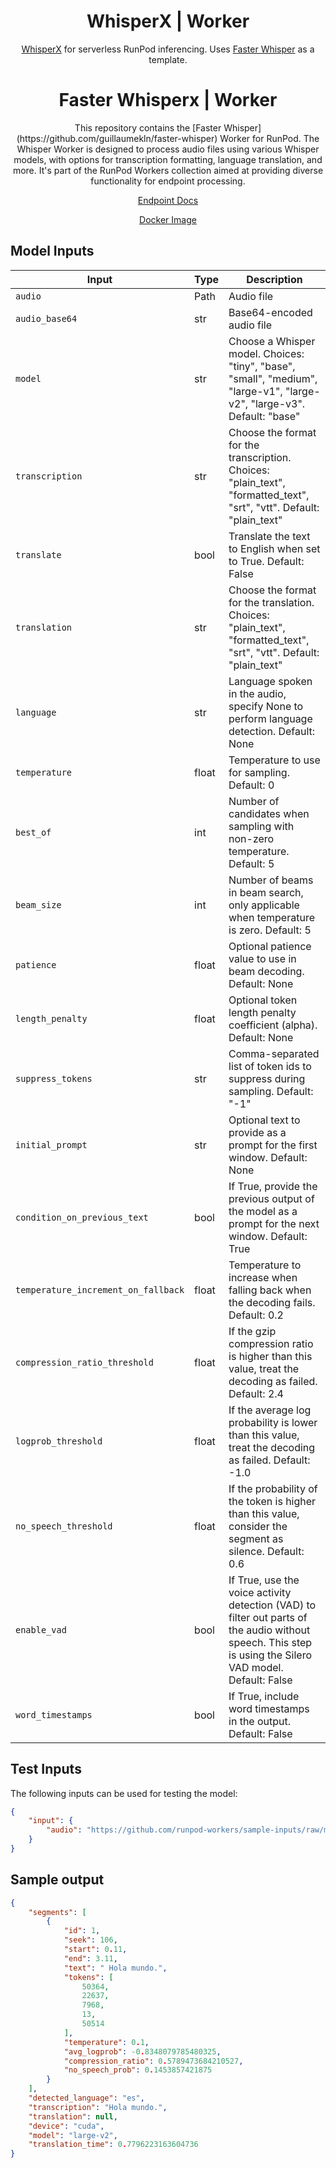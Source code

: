 <div align="center">

<h1>WhisperX | Worker</h1>  

[WhisperX](https://github.com/m-bain/whisperX?tab=readme-ov-file) for serverless RunPod inferencing. Uses [Faster Whisper](https://github.com/guillaumekln/faster-whisper) as a template.


<h1>Faster Whisperx | Worker</h1>  
This repository contains the [Faster Whisper](https://github.com/guillaumekln/faster-whisper) Worker for RunPod. The Whisper Worker is designed to process audio files using various Whisper models, with options for transcription formatting, language translation, and more. It's part of the RunPod Workers collection aimed at providing diverse functionality for endpoint processing.

[Endpoint Docs](https://docs.runpod.io/reference/faster-whisper)

[Docker Image](https://hub.docker.com/r/runpod/ai-api-faster-whisper)

</div>

## Model Inputs

| Input                               | Type  | Description                                                                                                                                              |
|-------------------------------------|-------|----------------------------------------------------------------------------------------------------------------------------------------------------------|
| `audio`                             | Path  | Audio file                                                                                                                                               |
| `audio_base64`                      | str   | Base64-encoded audio file                                                                                                                                |
| `model`                             | str   | Choose a Whisper model. Choices: "tiny", "base", "small", "medium", "large-v1", "large-v2", "large-v3". Default: "base"                                  |
| `transcription`                     | str   | Choose the format for the transcription. Choices: "plain_text", "formatted_text", "srt", "vtt". Default: "plain_text"                                    |
| `translate`                         | bool  | Translate the text to English when set to True. Default: False                                                                                           |
| `translation`                       | str   | Choose the format for the translation. Choices: "plain_text", "formatted_text", "srt", "vtt". Default: "plain_text"                                      |
| `language`                          | str   | Language spoken in the audio, specify None to perform language detection. Default: None                                                                  |
| `temperature`                       | float | Temperature to use for sampling. Default: 0                                                                                                              |
| `best_of`                           | int   | Number of candidates when sampling with non-zero temperature. Default: 5                                                                                 |
| `beam_size`                         | int   | Number of beams in beam search, only applicable when temperature is zero. Default: 5                                                                     |
| `patience`                          | float | Optional patience value to use in beam decoding. Default: None                                                                                           |
| `length_penalty`                    | float | Optional token length penalty coefficient (alpha). Default: None                                                                                         |
| `suppress_tokens`                   | str   | Comma-separated list of token ids to suppress during sampling. Default: "-1"                                                                             |
| `initial_prompt`                    | str   | Optional text to provide as a prompt for the first window. Default: None                                                                                 |
| `condition_on_previous_text`        | bool  | If True, provide the previous output of the model as a prompt for the next window. Default: True                                                         |
| `temperature_increment_on_fallback` | float | Temperature to increase when falling back when the decoding fails. Default: 0.2                                                                          |
| `compression_ratio_threshold`       | float | If the gzip compression ratio is higher than this value, treat the decoding as failed. Default: 2.4                                                      |
| `logprob_threshold`                 | float | If the average log probability is lower than this value, treat the decoding as failed. Default: -1.0                                                     |
| `no_speech_threshold`               | float | If the probability of the token is higher than this value, consider the segment as silence. Default: 0.6                                                 |
| `enable_vad`                        | bool  | If True, use the voice activity detection (VAD) to filter out parts of the audio without speech. This step is using the Silero VAD model. Default: False |
| `word_timestamps`                   | bool  | If True, include word timestamps in the output. Default: False                                                                                           |

## Test Inputs

The following inputs can be used for testing the model:

```json
{
    "input": {
        "audio": "https://github.com/runpod-workers/sample-inputs/raw/main/audio/gettysburg.wav"
    }
}
```

## Sample output
```json
{
    "segments": [
        {
            "id": 1,
            "seek": 106,
            "start": 0.11,
            "end": 3.11,
            "text": " Hola mundo.",
            "tokens": [
                50364,
                22637,
                7968,
                13,
                50514
            ],
            "temperature": 0.1,
            "avg_logprob": -0.8348079785480325,
            "compression_ratio": 0.5789473684210527,
            "no_speech_prob": 0.1453857421875
        }
    ],
    "detected_language": "es",
    "transcription": "Hola mundo.",
    "translation": null,
    "device": "cuda",
    "model": "large-v2",
    "translation_time": 0.7796223163604736
}
```
